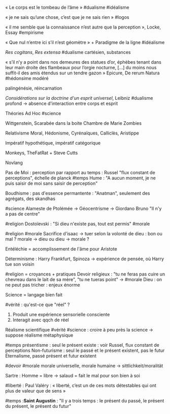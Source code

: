 « Le corps est le tombeau de l’âme » #dualisme #idéalisme 

« je ne sais qu’une chose, c’est que je ne sais rien » #logos

« il me semble que la connaissance n’est autre que la perception », Locke, Essay #empirisme

« Que nul n’entre ici s’il n’est géomètre » + Paradigme de la ligne #idéalisme

*Res cogitans*, *Res extensa*  #dualisme cartésien, substances

« s’il n’y a point dans nos demeures des statues d’or, éphèbes tenant dans leur main droite des flambeaux pour l’orgie nocturne, […] du moins nous suffit-il des amis étendus sur un tendre gazon » Epicure, De rerum Natura #hédonsime modéré

palingénésie, réincarnation 

_Considérations sur la doctrine d'un esprit universel_, Leibniz #dualisme profond → absence d'interaction entre corps et esprit

Théories Ad Hoc #science

Wittgenstein, Scarabée dans la boite 
Chambre de Marie
Zombies 

Relativisme Moral, Hédonisme, Cyrénaïques, Calliclès, Aristippe

Impératif hypothétique, impératif catégorique

Monkeys, TheFatRat + Steve Cutts

Novlang

Pas de Moi : perception par rapport au temps : Russel "flux constant de perceptions", échelle de planck #temps
Hume : "A aucun moment, je ne puis saisir de moi sans saisir de perception"

Boudhisme : pas d'essence permantente : "Anatman", seulement des agrégats, des skandhas

#science Alameste de Ptolémée → Géocentrisme → Giordano Bruno "Il n'y a pas de centre"

#religion Dostoïevski : "Si dieu n'existe pas, tout est permis" #morale 

#religion #morale Sacrifice d'isaac → tuer selon la volonté de dieu : bon ou mal ? morale → dieu ou dieu → morale ?

Entéléchie = accomplissement de l'âme pour Aristote

Déterminisme : Harry Frankfurt, Spinoza → expérience de pensée, où Harry tue son voisin

#religion = croyances + pratiques 
Devoir religieux : "tu ne feras pas cuire un chevreau dans le lait de sa mère", "tu ne tueras point" → #morale 
Dieu : on ne peut pas tricher : enjeux énorme

Science = langage bien fait 

#vérité : qu'est-ce que "réel" ? 
1) Produit une expérience sensorielle consciente
2) Interagit avec qqch de réel

Réalisme scientifique #vérité #science : 
croire à peu près la science → suppose réalisme métaphysique 

#temps présentisme : seul le présent existe : voir Russel, flux constant de perceptions
Non-futurisme : seul le passé et le présent existent, pas le futur
Éternalisme, passé présent et futur existent

#devoir #morale morale universelle, morale humaine → sittlichkeit/moralität

Sartre : Homme = libre → salaud = fait le mal pour son bien à soi

#liberté : Paul Valéry : « liberté, c’est un de ces mots détestables qui ont plus de valeur que de sens »

#temps :**Saint Augustin** : "Il y a trois temps : le présent du passé, le présent du présent, le présent du futur"

